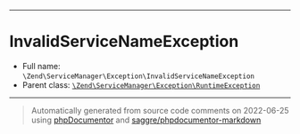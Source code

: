 ***

# InvalidServiceNameException

* Full name: `\Zend\ServiceManager\Exception\InvalidServiceNameException`
* Parent class: [`\Zend\ServiceManager\Exception\RuntimeException`](./RuntimeException.md)

***
> Automatically generated from source code comments on 2022-06-25 using [phpDocumentor](http://www.phpdoc.org/) and [saggre/phpdocumentor-markdown](https://github.com/Saggre/phpDocumentor-markdown)
